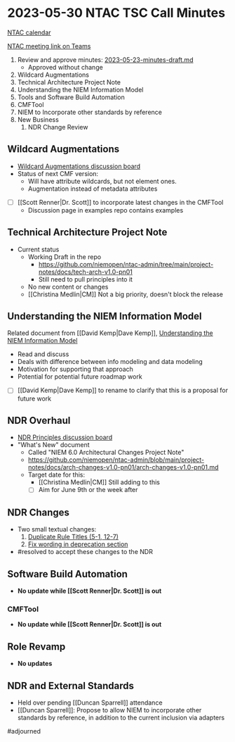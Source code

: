# 2023-05-30 NTAC TSC Call Minutes

[NTAC calendar](https://lists.oasis-open-projects.org/g/niemopen-ntactsc/calendar)

[NTAC meeting link on Teams](https://dod.teams.microsoft.us/l/meetup-join/19%3adod%3ameeting_027b8f8cd305438fbb0a76a1e7896d97%40thread.v2/0?context=%7b%22Tid%22%3a%22102d0191-eeae-4761-b1cb-1a83e86ef445%22%2c%22Oid%22%3a%2270ae69c4-ba53-4071-b60d-68a8b321854e%22%7d)

1.  Review and approve minutes: [2023-05-23-minutes-draft.md](2023-05-23-minutes-draft.md)
	- Approved without change
2.  Wildcard Augmentations
3.  Technical Architecture Project Note
4.  Understanding the NIEM Information Model 
5.  Tools and Software Build Automation
6.  CMFTool
7.  NIEM to Incorporate other standards by reference
8.  New Business
	1. NDR Change Review


## Wildcard Augmentations

- [Wildcard Augmentations discussion board](https://github.com/niemopen/ntac-admin/discussions/32)
- Status of next CMF version:
	- Will have attribute wildcards, but not element ones.
	- Augmentation instead of metadata attributes
- [ ] [[Scott Renner|Dr. Scott]] to incorporate latest changes in the CMFTool
	- Discussion page in examples repo contains examples

## Technical Architecture Project Note

- Current status
	- Working Draft in the repo
		- https://github.com/niemopen/ntac-admin/tree/main/project-notes/docs/tech-arch-v1.0-pn01
		- Still need to pull principles into it
	- No new content or changes
	- [[Christina Medlin|CM]] Not a big priority, doesn't block the release


## Understanding the NIEM Information Model

Related document from [[David Kemp|Dave Kemp]], [Understanding the NIEM Information Model](https://github.com/niemopen/ntac-admin/tree/main/project-notes/docs/information-model-v1.0-pn01)

- Read and discuss
- Deals with difference between info modeling and data modeling
- Motivation for supporting that approach
- Potential for potential future roadmap work
- [ ] [[David Kemp|Dave Kemp]] to rename to clarify that this is a proposal for future work

## NDR Overhaul

- [NDR Principles discussion board](https://github.com/niemopen/ntac-admin/discussions/38)
- "What's New" document
	- Called "NIEM 6.0 Architectural Changes Project Note"
	- https://github.com/niemopen/ntac-admin/blob/main/project-notes/docs/arch-changes-v1.0-pn01/arch-changes-v1.0-pn01.md
	- Target date for this:
		- [[Christina Medlin|CM]] Still adding to this
		- [ ] Aim for June 9th or the week after

## NDR Changes

- Two small textual changes:
	1. [Duplicate Rule Titles (5-1, 12-7)](https://github.com/niemopen/niem-naming-design-rules/issues/1)
	2. [Fix wording in deprecation section](https://github.com/niemopen/niem-naming-design-rules/issues/2)
- #resolved to accept these changes to the NDR

## Software Build Automation

- **No update while [[Scott Renner|Dr. Scott]] is out**

### CMFTool

- **No update while [[Scott Renner|Dr. Scott]] is out**

## Role Revamp

- **No updates**

## NDR and External Standards

- Held over pending [[Duncan Sparrell]] attendance
- [[Duncan Sparrell]]: Propose to allow NIEM to incorporate other standards by reference, in addition to the current inclusion via adapters

#adjourned 

